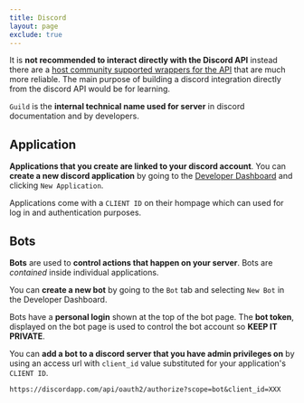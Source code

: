 ```yaml
---
title: Discord
layout: page
exclude: true
---
```


It is **not recommended to interact directly with the Discord API** instead there are a [host community supported wrappers for the API](https://discord.com/developers/docs/topics/community-resources#libraries) that are much more reliable. The main purpose of building a discord integration directly from the discord API would be for learning.

`Guild` is the **internal technical name used for server** in discord documentation and by developers.

## Application

**Applications that you create are linked to your discord account**. You can **create a new discord application** by going to the [Developer Dashboard](https://discord.com/developers/applications/) and clicking `New Application`.

Applications come with a `CLIENT ID` on their hompage which can used for log in and authentication purposes.

## Bots

**Bots** are used to **control actions that happen on your server**. Bots are *contained* inside individual applications.

You can **create a new bot** by going to the `Bot` tab and selecting `New Bot` in the Developer Dashboard.

Bots have a **personal login** shown at the top of the bot page. The **bot token**, displayed on the bot page is used to control the bot account so **KEEP IT PRIVATE**.

You can **add a bot to a discord server that you have admin privileges on** by using an access url with `client_id` value substituted for your application's `CLIENT ID`.
```http
https://discordapp.com/api/oauth2/authorize?scope=bot&client_id=XXX
```








<!--stackedit_data:
eyJoaXN0b3J5IjpbLTE0ODYwNTMzNTEsNTczMTA2NTMsLTgyNT
Q5NjA4OSwyMDkxODkzNjU0LC0yMDQ0NDE5NDk1XX0=
-->